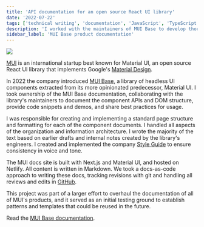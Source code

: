 ```yaml
---
title: 'API documentation for an open source React UI library'
date: '2022-07-22'
tags: ['technical writing', 'documentation', 'JavaScript', 'TypeScript', 'React', 'API']
description: 'I worked with the maintainers of MUI Base to develop thorough technical documentation for this React UI library.'
sidebar_label: 'MUI Base product documentation'
---
```


![](/img/mui/mui-base-docs.png)

[MUI](https://www.mui.com/) is an international startup best known for Material UI, an open source React UI library that implements Google's [Material Design](https://www.material.io/).

In 2022 the company introduced [MUI Base](https://mui.com/base/getting-started/overview/), a library of headless UI components extracted from its more opinionated predecessor, Material UI.
I took ownership of the MUI Base documentation, collaborating with the library's maintainers to document the component APIs and DOM structure, provide code snippets and demos, and share best practices for usage.

I was responsible for creating and implementing a standard page structure and formatting for each of the component documents.
I handled all aspects of the organization and information architecture.
I wrote the majority of the text based on earlier drafts and internal notes created by the library's engineers.
I created and implemented the company [Style Guide](https://mui-org.notion.site/Style-guide-2a957a4168a54d47b14bae026d06a24b) to ensure consistency in voice and tone.

The MUI docs site is built with Next.js and Material UI, and hosted on Netlify.
All content is written in Markdown.
We took a docs-as-code approach to writing these docs, tracking revisions with git and handling all reviews and edits in [GitHub](https://github.com/mui/material-ui/issues/32072).

This project was part of a larger effort to overhaul the documentation of all of MUI's products, and it served as an initial testing ground to establish patterns and templates that could be reused in the future.

Read the [MUI Base documentation](https://mui.com/base/getting-started/overview/).